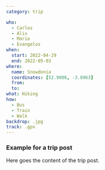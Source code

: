 ```yaml
---
category: trip

who:
  - Carlos
  - Alix
  - Mario
  - Evangelos
when:
  start: 2022-04-29
  end: 2022-05-03
where:
  name: Snowdonia
  coordinates: [52.9006, -3.8963]
  from:
  to:
what: Hiking
how:
  - Bus
  - Train
  - Walk
backdrop: .jpg
track: .gpx
---
```


### Example for a trip post

Here goes the content of the trip post.
